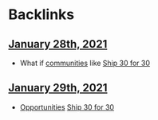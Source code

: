 
# Backlinks
## [January 28th, 2021](<January 28th, 2021.md>)
- What if [communities](<communities.md>) like [Ship 30 for 30](<Ship 30 for 30.md>)

## [January 29th, 2021](<January 29th, 2021.md>)
- [Opportunities](<Opportunities.md>) [Ship 30 for 30](<Ship 30 for 30.md>)

